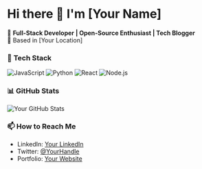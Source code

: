# Hi there 👋 I'm [Your Name]

🚀 **Full-Stack Developer | Open-Source Enthusiast | Tech Blogger**  
📍 Based in [Your Location]  

### 🔧 **Tech Stack**
![JavaScript](https://img.shields.io/badge/-JavaScript-F7DF1E?logo=javascript&logoColor=black)
![Python](https://img.shields.io/badge/-Python-3776AB?logo=python&logoColor=white)
![React](https://img.shields.io/badge/-React-61DAFB?logo=react&logoColor=black)
![Node.js](https://img.shields.io/badge/-Node.js-339933?logo=node.js&logoColor=white)

### 📊 **GitHub Stats**
![Your GitHub Stats](https://github-readme-stats.vercel.app/api?username=<your-username>&show_icons=true&theme=radical)

### 📫 **How to Reach Me**
- LinkedIn: [Your LinkedIn](https://linkedin.com/in/your-profile)
- Twitter: [@YourHandle](https://twitter.com/yourhandle)
- Portfolio: [Your Website](https://yourwebsite.com)
